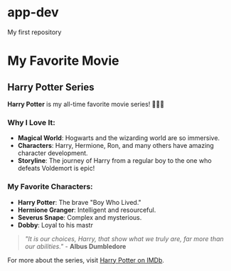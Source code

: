 # app-dev
My first repository
# My Favorite Movie

## Harry Potter Series

**Harry Potter** is my all-time favorite movie series! 🧙‍♂️✨

### Why I Love It:
- **Magical World**: Hogwarts and the wizarding world are so immersive.
- **Characters**: Harry, Hermione, Ron, and many others have amazing character development.
- **Storyline**: The journey of Harry from a regular boy to the one who defeats Voldemort is epic!

### My Favorite Characters:
- **Harry Potter**: The brave "Boy Who Lived."
- **Hermione Granger**: Intelligent and resourceful.
- **Severus Snape**: Complex and mysterious.
- **Dobby**: Loyal to his mastr
> *"It is our choices, Harry, that show what we truly are, far more than our abilities."* - **Albus Dumbledore**

For more about the series, visit [Harry Potter on IMDb](https://www.imdb.com/title/tt0241527/).
